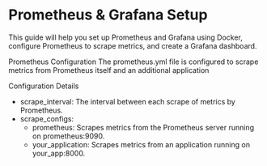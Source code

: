 # Prometheus & Grafana Setup

This guide will help you set up Prometheus and Grafana using Docker, configure Prometheus to scrape metrics, and create a Grafana dashboard.

Prometheus Configuration
The prometheus.yml file is configured to scrape metrics from Prometheus itself and an additional application

Configuration Details
- scrape_interval: The interval between each scrape of metrics by Prometheus.
- scrape_configs:
    - prometheus: Scrapes metrics from the Prometheus server running on prometheus:9090.
    - your_application: Scrapes metrics from an application running on your_app:8000.
